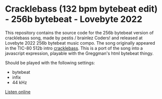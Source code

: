 # Cracklebass (132 bpm bytebeat edit) - 256b bytebeat - Lovebyte 2022

This repository contains the source code for the 256b bytebeat version
of cracklebass song, made by pestis / brainlez Coders! and released at
Lovebyte 2022 256b bytebeat music compo. The song originally appeared in
the TIC-80 512b intro
[cracklebass](https://github.com/vsariola/cracklebass). This is a port
of the song into a javascript expression, playable with the Greggman's
html bytebeat thingy.

Should be played with the following settings:
- bytebeat
- infix
- 44 kHz

[Listen online](https://greggman.com/downloads/examples/html5bytebeat/html5bytebeat.html#t=0&e=0&s=44100&bb=5d00000100ff0000000000000000141bc3a3e33e13a131d2d9a7cff3a392381601e7e49b08d501ba96adb959571d7a50e2a7bf0c771cb5068d804653b7eafeb5d3865ec90d0a677ebbb1cf80a454e24ed24061c06963637a15ef1940383527bbb8b0fac1cd820500163eebad46607d61b1861add03f9cb33d3c45e000e08e370dc23925660f06571e7d556d6a49242a516b11499a85a269f7c5024d8acfe0d70c2d33a9e88bf02053f50c3a126093b926537d8dae74433f21335cf4dfde9b88c2c1ca5300112288b0d71b8e7d2654b816e9cbda7eee9fa668b5eb340131cdda13edc0ba504a9da829ffff2631e00)
